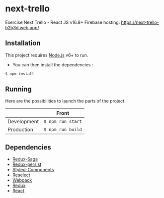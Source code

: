 # next-trello

Exercise Next Trello - React JS v16.8+
Firebase hosting: https://next-trello-b2b3d.web.app/

## Installation

This project requires [Node.js](https://nodejs.org/) v6+ to run.

- You can then install the dependencies :

```sh
$ npm install
```

## Running

Here are the possibilities to launch the parts of the project.

|             | Front             |
| ----------- | ----------------- |
| Development | `$ npm run start` |
| Production  | `$ npm run build` |

## Dependencies

- [Redux-Saga](https://github.com/redux-saga/redux-saga)
- [Redux-persist](https://github.com/rt2zz/redux-persist)
- [Styled-Components](https://www.styled-components.com/)
- [Reselect](https://www.npmjs.com/package/reselect)
- [Webpack](https://webpack.js.org/)
- [Redux](https://redux.js.org/)
- [React](https://reactjs.org/)
